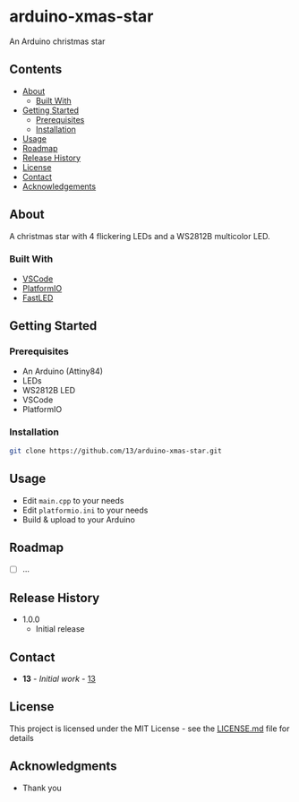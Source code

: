 # arduino-xmas-star

An Arduino christmas star

## Contents

 * [About](#about)
   * [Built With](#built-with)
 * [Getting Started](#getting-started)
   * [Prerequisites](#prerequisites)
   * [Installation](#installation)
 * [Usage](#usage)
 * [Roadmap](#roadmap)
 * [Release History](#release-history)
 * [License](#license)
 * [Contact](#contact)
 * [Acknowledgements](#acknowledgements)

## About

A christmas star with 4 flickering LEDs and a WS2812B multicolor LED.

### Built With

* [VSCode](https://github.com/microsoft/vscode)
* [PlatformIO](https://platformio.org/)
* [FastLED](https://github.com/FastLED/FastLED)

## Getting Started

### Prerequisites

* An Arduino (Attiny84)
* LEDs
* WS2812B LED
* VSCode
* PlatformIO

### Installation

```sh
git clone https://github.com/13/arduino-xmas-star.git
```

## Usage

* Edit `main.cpp` to your needs
* Edit `platformio.ini` to your needs
* Build & upload to your Arduino

## Roadmap

- [ ] ...

## Release History

* 1.0.0
    * Initial release

## Contact

* **13** - *Initial work* - [13](https://github.com/13)

## License

This project is licensed under the MIT License - see the [LICENSE.md](LICENSE.md) file for details

## Acknowledgments

* Thank you
